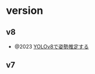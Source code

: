 # version

## v8

- @2023 [YOLOv8で姿勢推定する](https://zenn.dev/collabostyle/articles/21ebb9ac52c744)

## v7

